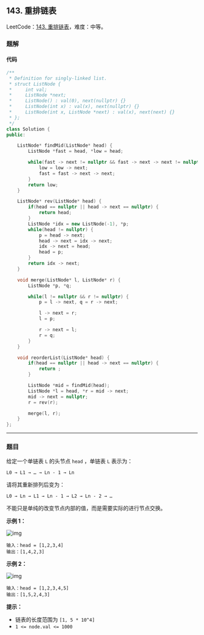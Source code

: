 ## 143. 重排链表

LeetCode：[143. 重排链表](https://leetcode.cn/problems/reorder-list/)，难度：中等。

### 题解

#### 代码

```c++
/**
 * Definition for singly-linked list.
 * struct ListNode {
 *     int val;
 *     ListNode *next;
 *     ListNode() : val(0), next(nullptr) {}
 *     ListNode(int x) : val(x), next(nullptr) {}
 *     ListNode(int x, ListNode *next) : val(x), next(next) {}
 * };
 */
class Solution {
public:

    ListNode* findMid(ListNode* head) {
        ListNode *fast = head, *low = head;

        while(fast -> next != nullptr && fast -> next -> next != nullptr) {
            low = low -> next;
            fast = fast -> next -> next;
        }
        return low;
    }

    ListNode* rev(ListNode* head) {
        if(head == nullptr || head -> next == nullptr) {
            return head;
        }
        ListNode *idx = new ListNode(-1), *p;
        while(head != nullptr) {
            p = head -> next;
            head -> next = idx -> next;
            idx -> next = head;
            head = p;
        }
        return idx -> next;
    }

    void merge(ListNode* l, ListNode* r) {
        ListNode *p, *q;

        while(l != nullptr && r != nullptr) {
            p = l -> next, q = r -> next;

            l -> next = r;
            l = p;

            r -> next = l;
            r = q;
        }
    }

    void reorderList(ListNode* head) {
        if(head == nullptr || head -> next == nullptr) {
            return ;
        }

        ListNode *mid = findMid(head);
        ListNode *l = head, *r = mid -> next;
        mid -> next = nullptr;
        r = rev(r);

        merge(l, r);
    }
};
```



---



### 题目

给定一个单链表 `L` 的头节点 `head` ，单链表 `L` 表示为：

```
L0 → L1 → … → Ln - 1 → Ln
```

请将其重新排列后变为：

```
L0 → Ln → L1 → Ln - 1 → L2 → Ln - 2 → …
```

不能只是单纯的改变节点内部的值，而是需要实际的进行节点交换。

 

**示例 1：**

![img](https://gitee.com/xwl66/leetcode/raw/master/image/143-1626420311-PkUiGI-image.png)

```
输入：head = [1,2,3,4]
输出：[1,4,2,3]
```

**示例 2：**

![img](https://gitee.com/xwl66/leetcode/raw/master/image/143-1626420320-YUiulT-image.png)

```
输入：head = [1,2,3,4,5]
输出：[1,5,2,4,3]
```

 

**提示：**

- 链表的长度范围为 `[1, 5 * 10^4]`
- `1 <= node.val <= 1000`


